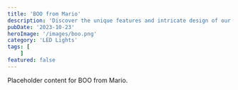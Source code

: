 ```yaml
---
title: 'BOO from Mario'
description: 'Discover the unique features and intricate design of our BOO from Mario. Perfect for various applications, this piece adds a touch of creativity and innovation to any setting.'
pubDate: '2023-10-23'
heroImage: '/images/boo.png'
category: 'LED Lights'
tags: [
    ]
featured: false
---
```


Placeholder content for BOO from Mario.